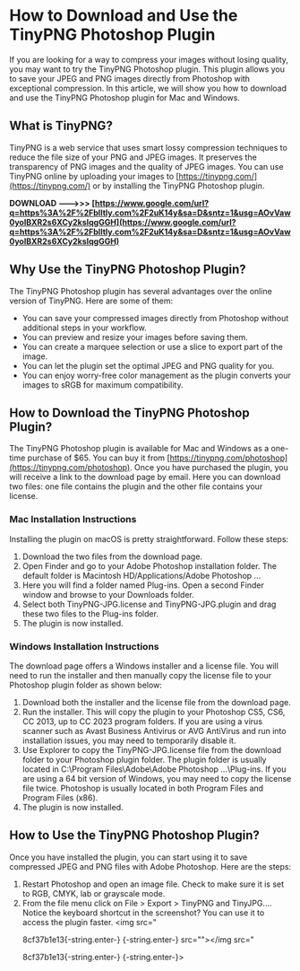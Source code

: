 # How to Download and Use the TinyPNG Photoshop Plugin
 
If you are looking for a way to compress your images without losing quality, you may want to try the TinyPNG Photoshop plugin. This plugin allows you to save your JPEG and PNG images directly from Photoshop with exceptional compression. In this article, we will show you how to download and use the TinyPNG Photoshop plugin for Mac and Windows.
 
## What is TinyPNG?
 
TinyPNG is a web service that uses smart lossy compression techniques to reduce the file size of your PNG and JPEG images. It preserves the transparency of PNG images and the quality of JPEG images. You can use TinyPNG online by uploading your images to [https://tinypng.com/](https://tinypng.com/) or by installing the TinyPNG Photoshop plugin.
 
**DOWNLOAD ———>>> [https://www.google.com/url?q=https%3A%2F%2Fblltly.com%2F2uK14y&sa=D&sntz=1&usg=AOvVaw0yolBXR2s6XCy2ksIqgGGH](https://www.google.com/url?q=https%3A%2F%2Fblltly.com%2F2uK14y&sa=D&sntz=1&usg=AOvVaw0yolBXR2s6XCy2ksIqgGGH)**


 
## Why Use the TinyPNG Photoshop Plugin?
 
The TinyPNG Photoshop plugin has several advantages over the online version of TinyPNG. Here are some of them:
 
- You can save your compressed images directly from Photoshop without additional steps in your workflow.
- You can preview and resize your images before saving them.
- You can create a marquee selection or use a slice to export part of the image.
- You can let the plugin set the optimal JPEG and PNG quality for you.
- You can enjoy worry-free color management as the plugin converts your images to sRGB for maximum compatibility.

## How to Download the TinyPNG Photoshop Plugin?
 
The TinyPNG Photoshop plugin is available for Mac and Windows as a one-time purchase of $65. You can buy it from [https://tinypng.com/photoshop](https://tinypng.com/photoshop). Once you have purchased the plugin, you will receive a link to the download page by email. Here you can download two files: one file contains the plugin and the other file contains your license.
 
### Mac Installation Instructions
 
Installing the plugin on macOS is pretty straightforward. Follow these steps:

1. Download the two files from the download page.
2. Open Finder and go to your Adobe Photoshop installation folder. The default folder is Macintosh HD/Applications/Adobe Photoshop ...
3. Here you will find a folder named Plug-ins. Open a second Finder window and browse to your Downloads folder.
4. Select both TinyPNG-JPG.license and TinyPNG-JPG.plugin and drag these two files to the Plug-ins folder.
5. The plugin is now installed.

### Windows Installation Instructions
 
The download page offers a Windows installer and a license file. You will need to run the installer and then manually copy the license file to your Photoshop plugin folder as shown below:

1. Download both the installer and the license file from the download page.
2. Run the installer. This will copy the plugin to your Photoshop CS5, CS6, CC 2013, up to CC 2023 program folders. If you are using a virus scanner such as Avast Business Antivirus or AVG AntiVirus and run into installation issues, you may need to temporarily disable it.
3. Use Explorer to copy the TinyPNG-JPG.license file from the download folder to your Photoshop plugin folder. The plugin folder is usually located in C:\Program Files\Adobe\Adobe Photoshop ...\Plug-ins. If you are using a 64 bit version of Windows, you may need to copy the license file twice. Photoshop is usually located in both Program Files and Program Files (x86).
4. The plugin is now installed.

## How to Use the TinyPNG Photoshop Plugin?
 
Once you have installed the plugin, you can start using it to save compressed JPEG and PNG files with Adobe Photoshop. Here are the steps:

1. Restart Photoshop and open an image file. Check to make sure it is set to RGB, CMYK, lab or grayscale mode.
2. From the file menu click on File > Export > TinyPNG and TinyJPG.... Notice the keyboard shortcut in the screenshot? You can use it to access the plugin faster.
<img src="</p> 8cf37b1e13{-string.enter-}
{-string.enter-} src=""></img src="</p> 8cf37b1e13{-string.enter-}
{-string.enter-}>